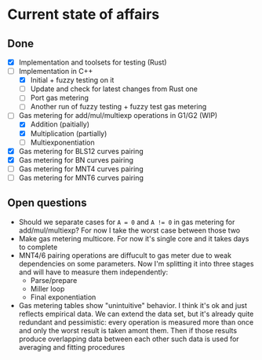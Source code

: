 # Current state of affairs

## Done

- [x] Implementation and toolsets for testing (Rust)
- [ ] Implementation in C++
  - [x] Initial + fuzzy testing on it
  - [ ] Update and check for latest changes from Rust one
  - [ ] Port gas metering
  - [ ] Another run of fuzzy testing + fuzzy test gas metering
- [ ] Gas metering for add/mul/multiexp operations in G1/G2 (WIP)
  - [x] Addition (paitially)
  - [x] Multiplication (partially)
  - [ ] Multiexponentiation
- [x] Gas metering for BLS12 curves pairing
- [x] Gas metering for BN curves pairing
- [ ] Gas metering for MNT4 curves pairing
- [ ] Gas metering for MNT6 curves pairing

## Open questions

- Should we separate cases for `A = 0` and `A != 0` in gas metering for add/mul/multiexp? For now I take the worst case between those two
- Make gas metering multicore. For now it's single core and it takes days to complete
- MNT4/6 pairing operations are diffucult to gas meter due to weak dependencies on some parameters. Now I'm splitting it into three stages and will have to measure them independently:
  - Parse/prepare
  - Miller loop 
  - Final exponentiation
- Gas metering tables show "unintuitive" behavior. I think it's ok and just reflects empirical data. We can extend the data set, but it's already quite redundant and pessimistic: every operation is measured more than once and only the worst result is taken amont them. Then if those results produce overlapping data between each other such data is used for averaging and fitting procedures

